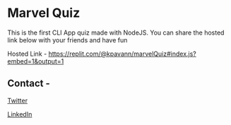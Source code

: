 # Marvel Quiz

This is the first CLI App quiz made with NodeJS. You can share the hosted link below with your friends and have fun

Hosted Link - https://replit.com/@kpavann/marvelQuiz#index.js?embed=1&output=1

## Contact -
[Twitter](https://twitter.com/_kpavan)

[LinkedIn](https://www.linkedin.com/in/kulkarni-pavan/)

